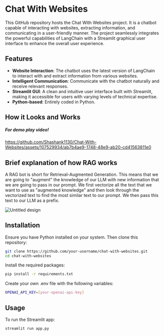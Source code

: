 # Chat With Websites
This GitHub repository hosts the Chat With Websites project. It is a chatbot capable of interacting with websites, extracting information, and communicating in a user-friendly manner. The project seamlessly integrates the powerful capabilities of LangChain with a Streamlit graphical user interface to enhance the overall user experience.

## Features
- **Website Interaction**: The chatbot uses the latest version of LangChain to interact with and extract information from various websites.
- **Intelligent Communication**: Communicate with the chatbot naturally and receive relevant responses.
- **Streamlit GUI**: A clean and intuitive user interface built with Streamlit, making it accessible for users with varying levels of technical expertise.
- **Python-based**: Entirely coded in Python.

## How it Looks and Works 
##### For demo play video!
https://github.com/Shashank1130/Chat-With-Websites/assets/107529934/ab7b4ae9-1748-48e9-ab20-cd41563811e0


## Brief explanation of how RAG works

A RAG bot is short for Retrieval-Augmented Generation. This means that we are going to "augment" the knowledge of our LLM with new information that we are going to pass in our prompt. We first vectorize all the text that we want to use as "augmented knowledge" and then look through the vectorized text to find the most similar text to our prompt. We then pass this text to our LLM as a prefix.

![Untitled design](https://github.com/Shashank1130/Chat-With-Websites/assets/107529934/9d3db91c-36f8-430b-8061-436f6d678699)

## Installation

Ensure you have Python installed on your system. Then clone this repository:

```bash
git clone https://github.com/your-username/chat-with-websites.git
cd chat-with-websites
```

Install the required packages:

```bash
pip install -r requirements.txt
```

Create your own .env file with the following variables:

```bash
OPENAI_API_KEY=[your-openai-api-key]
```

## Usage
To run the Streamlit app:

```bash
streamlit run app.py
```


